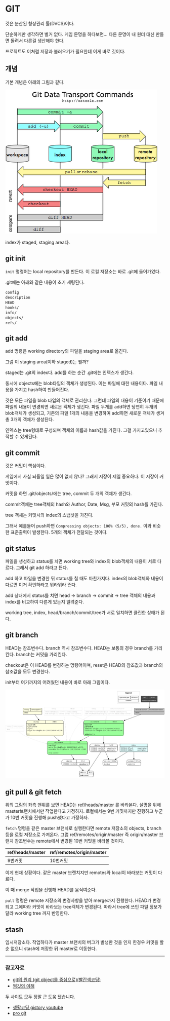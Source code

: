 # GIT

깃은 분산된 형상관리 툴(DVCS)이다.

단순하게만 생각하면 별거 없다. 게임 문명을 하다보면... 다른 문명이 내 원더 대신 만들면 돌려서 다른걸 생산해야 한다.

프로젝트도 이처럼 저장과 불러오기가 필요한데 이게 바로 깃이다.

## 개념

기본 개념은 아래의 그림과 같다.

![git life cycle](./gitlifecycle.png)

index가 staged, staging area다.

## git init

`init` 명령어는 local repository를 만든다. 이 로컬 저장소는 바로 .git에 들어가있다.

.git에는 아래와 같은 내용이 초기 세팅된다.

    config
    description
    HEAD
    hooks/
    info/
    objects/
    refs/

## git add

add 명령은 working directory의 파일을 staging area로 옮긴다.

그럼 이 staging area(이하 staged)는 뭘까?

staged는 .git의 index다. add를 하는 순간 .git에는 인덱스가 생긴다.

동시에 objects에는 blob타입의 객체가 생성된다. 이는 파일에 대한 내용이다. 파일 내용을 가지고 hash하여 만들어진다.

깃은 모든 파일을 blob 타입의 객체로 관리한다. 그런데 파일의 내용이 기준이기 때문에 파일의 내용이 변경되면 새로운 객체가 생긴다. 파일 두개를 add하면 당연히 두개의 blob객체가 생성되고, 기존의 파일 1개의 내용을 변경하여 add하면 새로운 객체가 생겨 총 3개의 객체가 생성된다.

인덱스는 tree형태로 구성되며 객체의 이름과 hash값을 가진다. 그걸 가지고있으니 추적할 수 있게된다.

## git commit

깃은 커밋이 핵심이다.

게임에서 사실 되돌일 일은 많이 없지 않나? 그래서 저장이 제일 중요하다. 이 저장이 커밋이다.

커밋을 하면 .git/objects/에는 tree, commit 두 개의 객체가 생긴다.

commit객체는 tree객체의 hash와 Author, Date, Msg, 부모 커밋의 hash를 가진다.

tree 객체는 커밋시의 index의 스냅샷을 가진다.

그래서 예를들어 push하면 `Compressing objects: 100% (5/5), done.` 이와 비슷한 표준출력이 발생한다. 5개의 객체가 전달되는 것이다.

## git status

파일을 생성하고 status를 치면 working tree와 index의 blob객체의 내용이 서로 다르다. 그래서 git add 하라고 뜬다.

add 하고 파일을 변경한 뒤 status를 칠 때도 마찬가지다. index의 blob객체와 내용이 다르면 이거 확인하라고 뭐라뭐라 뜬다.

add 상태에서 status를 치면 head -> branch -> commit -> tree 객체의 내용과 index를 비교하여 다른게 있는지 알려준다.

working tree, index, head/branch/commit/tree가 서로 일치하면 클린한 상태가 된다.

## git branch

HEAD는 참조변수다. branch 역시 참조변수다. HEAD는 보통의 경우 branch를 가리킨다. branch는 커밋을 가리킨다.

checkout은 이 HEAD를 변경하는 명령어이며, reset은 HEAD의 참조값과 branch의 참조값을 모두 변경한다.

init부터 여기까지의 어려웠던 내용이 바로 아래 그림이다.

![git_objects](./gitobjects.png)

## git pull & git fetch

위의 그림의 좌측 맨위를 보면 HEAD는 ref/heads/master 를 바라본다. 설명을 위해 master브랜치에서만 작업한다고 가정하자. 로컬에서는 9번 커밋까지만 진행하고 누군가 10번 커밋을 진행해 push했다고 가정하자.

`fetch` 명령을 같은 master 브랜치로 실행한다면 remote 저장소의 objects, branch등을 로컬 저장소로 가져온다. 그럼 ref/remotes/origin/master 즉 origin/master 브랜치 참조변수는 remote에서 변경된 10번 커밋을 바라볼 것이다.

| ref/heads/master | ref/remotes/origin/master |
| ---------------- | ------------------------- |
| 9번커밋          | 10번커밋                  |

이게 현재 상황이다. 같은 master 브랜치지만 remotes와 local이 바라보는 커밋이 다르다.

이 때 merge 작업을 진행해 HEAD를 움직여준다.

`pull` 명령은 remote 저장소의 변경사항을 받아 merge까지 진행한다. HEAD가 변경되고 그에따라 커밋이 바라보는 tree객체가 변경된다. 따라서 tree에 쓰인 파일 정보가 달라 working tree 까지 반영한다.

## stash

임시저장소다. 작업하다가 master 브랜치의 버그가 발생한 것을 인지 한경우 커밋을 할 순 없으니 stash에 저장한 뒤 master로 이동한다.

---

### 참고자료

- [git의 원리 (git object를 중심으로)(빨간색코딩)](https://sjh836.tistory.com/37)
- [쩜깃의 이해](https://jusths.tistory.com/64)

두 사이트 모두 정말 큰 도움 됐습니다.

- [생활코딩 gistory youtube](https://www.youtube.com/watch?v=QpTzoiiYoV4&list=PLuHgQVnccGMC6_JRFarkLPBfSNFwrGVlJ&index=6&t=0s)
- [pro git](https://git-scm.com/book/ko/v2)
